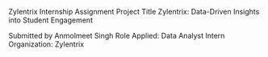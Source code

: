 Zylentrix Internship Assignment
Project Title
Zylentrix: Data-Driven Insights into Student Engagement

 Submitted by
Anmolmeet Singh
Role Applied: Data Analyst Intern
Organization: Zylentrix
